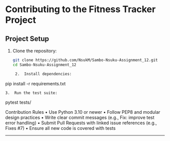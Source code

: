 
# Contributing to the Fitness Tracker Project

## Project Setup

1. Clone the repository:
   ```bash
   git clone https://github.com/NsukM/Sambo-Nsuku-Assignment_12.git
   cd Sambo-Nsuku-Assignment_12

	2.	Install dependencies:

pip install -r requirements.txt


	3.	Run the test suite:

pytest tests/



Contribution Rules
	•	Use Python 3.10 or newer
	•	Follow PEP8 and modular design practices
	•	Write clear commit messages (e.g., Fix: improve test error handling)
	•	Submit Pull Requests with linked issue references (e.g., Fixes #7)
	•	Ensure all new code is covered with tests

---
